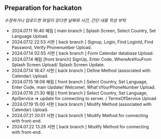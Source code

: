 ## Preparation for hackaton

*수정하거나 업로드한 파일이 있다면 날짜와 시간, 간단 내용 작성 부탁*

- 2024.07.11 16:40 혜림 [  main branch  ] Splash Screen, Select Country, Set Language Upload.
- 2024.07.12 22:53 서현 [ back branch ] Signup, Login, Find LoginId, Find Password, Verify Phonenumber Upload.
- 2024.07.14 02:55 서현 [ back branch ] Form Calendar database Upload.
- 2024.07.14 혜림 [front branch] SignUp, Enter Code, WhereAreYouFrom Splash Screen Upload/ Splash Screen Update.
- 2024.07.14 18:47 서현 [ back branch ] Define Method (associated with Calendar) Upload.
- 2024.07.15 18:08 혜림 [ front branch ] Select Country, Set Language, Enter Code, main Update/ Welcome!, What'sYourPhoneNumber Upload.
- 2024.07.16 21:30 혜림 [ front branch ] Select Country, Set Language, ApiService => update for connecting to server. / TermsOfService Upload
- 2024.07.19 15:00 서현 [ back branch ] Modify Method (associated with Calendar) Upload.
- 2024.07.21 20.01 서현 [ back branch ] Modify Method for connecting with front-end.
- 2024.07.22 13.26 서현 [ back branch ] Modify Method for connecting with front-end.
